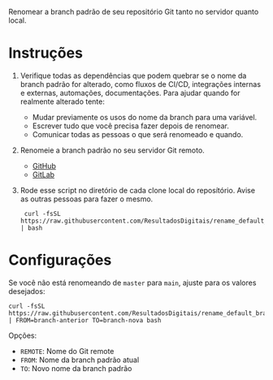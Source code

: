 Renomear a branch padrão de seu repositório Git tanto no servidor quanto local.

# Instruções

1. Verifique todas as dependências que podem quebrar se o nome da branch padrão for alterado, como fluxos de CI/CD, integrações internas e externas, automações, documentações. Para ajudar quando for realmente alterado tente:

    - Mudar previamente os usos do nome da branch para uma variável.
    - Escrever tudo que você precisa fazer depois de renomear.
    - Comunicar todas as pessoas o que será renomeado e quando.

2. Renomeie a branch padrão no seu servidor Git remoto.

    - [GitHub](GitHub.md)
    - [GitLab](GitLab.md)

3. Rode esse script no diretório de cada clone local do reposítório. Avise as outras pessoas para fazer o mesmo.

        curl -fsSL https://raw.githubusercontent.com/ResultadosDigitais/rename_default_branch/main/rename_default_branch | bash

# Configurações

Se você não está renomeando de `master` para `main`, ajuste para os valores desejados:

    curl -fsSL https://raw.githubusercontent.com/ResultadosDigitais/rename_default_branch/main/rename_default_branch | FROM=branch-anterior TO=branch-nova bash

Opções:

- `REMOTE`: Nome do Git remote
- `FROM`: Nome da branch padrão atual
- `TO`: Novo nome da branch padrão
